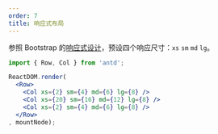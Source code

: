 ```yaml
---
order: 7
title: 响应式布局
---
```


参照 Bootstrap 的<a href="http://getbootstrap.com/css/#grid-media-queries">响应式设计</a>，预设四个响应尺寸：`xs` `sm` `md` `lg`。

````jsx
import { Row, Col } from 'antd';

ReactDOM.render(
  <Row>
    <Col xs={2} sm={4} md={6} lg={8} />
    <Col xs={20} sm={16} md={12} lg={8} />
    <Col xs={2} sm={4} md={6} lg={8} />
  </Row>
, mountNode);
````
